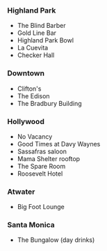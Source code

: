 ### Highland Park
* The Blind Barber
* Gold Line Bar
* Highland Park Bowl
* La Cuevita
* Checker Hall

### Downtown
* Clifton's
* The Edison
* The Bradbury Building

### Hollywood
* No Vacancy
* Good Times at Davy Waynes
* Sassafras saloon
* Mama Shelter rooftop
* The Spare Room
* Roosevelt Hotel

### Atwater
* Big Foot Lounge

### Santa Monica
* The Bungalow (day drinks)
